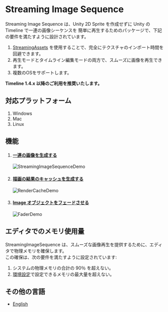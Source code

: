 # Streaming Image Sequence

Streaming Image Sequence は、Unity 2D Sprite を作成せずに Unity の Timeline で一連の画像シーケンスを
簡単に再生するためのパッケージで、下記の要件を満たすように設計されています。

1. [StreamingAssets](https://docs.unity3d.com/ja/current/Manual/StreamingAssets.html) 
   を使用することで、完全にテクスチャのインポート時間を回避できます。
1. 再生モードとタイムライン編集モードの両方で、スムーズに画像を再生できます。   
1. 複数のOSをサポートします。

**Timeline 1.4.x 以降のご利用を推奨いたします。**

## 対応プラットフォーム

1. Windows
2. Mac
3. Linux


## 機能

1. #### [一連の画像を生成する](FeaturePlayingSequentialImages.md)

   ![StreamingImageSequenceDemo](../images/StreamingImageSequenceDemo.gif)

2. #### [描画の結果のキャッシュを生成する](FeatureCachingRenderResults.md)

   ![RenderCacheDemo](../images/RenderCacheDemo.gif)

3. #### [Image オブジェクトをフェードさせる](FeatureFadingImages.md)

   ![FaderDemo](../images/FaderDemo.gif)

## エディタでのメモリ使用量

StreamingImageSequence は、スムーズな画像再生を提供するために、エディタで物理メモリを確保します。  
この確保は、次の要件を満たすように設定されています:
1. システムの物理メモリの合計の 90％ を超えない。
1. [環境設定](Preferences.md)で設定できるメモリの最大量を超えない。


## その他の言語
- [English](../index.md)





